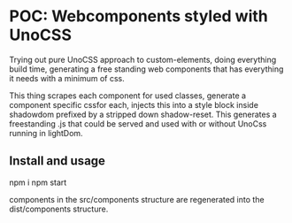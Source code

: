 # POC: Webcomponents styled with UnoCSS 

Trying out pure UnoCSS approach to custom-elements, doing everything build time, generating a free standing web components that has everything it needs with a minimum of css. 

This thing scrapes each component for used classes, generate a component specific cssfor each, injects this into a style block inside shadowdom prefixed by a stripped down shadow-reset. This generates a freestanding .js that could be served and used with or without UnoCss running in lightDom. 

## Install and usage

npm i
npm start

components in the src/components structure are regenerated into the dist/components structure.
